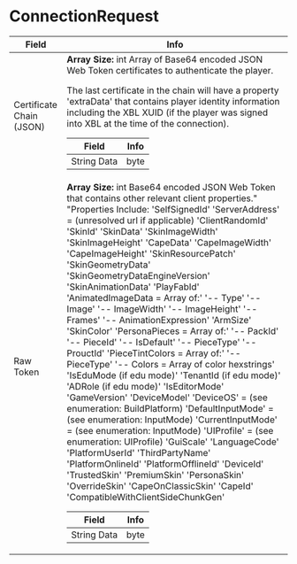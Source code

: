 # ConnectionRequest

<table><thead><tr><th>Field</th><th>Info</th></tr></thead><tbody>
<tr><td>Certificate Chain (JSON)</td><td><b>Array Size:</b> int
  Array of Base64 encoded JSON Web Token certificates to authenticate the player.
  
  The last certificate in the chain will have a property 'extraData' that contains player identity information including the XBL XUID (if the player was signed into XBL at the time of the connection).  
  <table><thead><tr><th>Field</th><th>Info</th></tr></thead><tbody>
  <tr><td>String Data</td><td>byte</td></tr>
  </tbody></table></td></tr>
<tr><td>Raw Token</td><td><b>Array Size:</b> int
  Base64 encoded JSON Web Token that contains other relevant client properties."
  				"Properties Include:
  				'SelfSignedId'
  				'ServerAddress' = (unresolved url if applicable)
  				'ClientRandomId'
  				'SkinId'
  				'SkinData'
  				'SkinImageWidth'
  				'SkinImageHeight'
  				'CapeData'
  				'CapeImageWidth'
  				'CapeImageHeight'
  				'SkinResourcePatch'
  				'SkinGeometryData'
  				'SkinGeometryDataEngineVersion'
  				'SkinAnimationData'
  				'PlayFabId'
  				'AnimatedImageData = Array of:'
  				'-- Type'
  				'-- Image'
  				'-- ImageWidth'
  				'-- ImageHeight'
  				'-- Frames'
  				'-- AnimationExpression'
  				'ArmSize'
  				'SkinColor'
  				'PersonaPieces = Array of:'
  				'-- PackId'
  				'-- PieceId'
  				'-- IsDefault'
  				'-- PieceType'
  				'-- ProuctId'
  				'PieceTintColors = Array of:'
  				'-- PieceType'
  				'-- Colors = Array of color hexstrings'
  				'IsEduMode (if edu mode)'
  				'TenantId (if edu mode)'
  				'ADRole (if edu mode)'
  				'IsEditorMode'
  				'GameVersion'
  				'DeviceModel'
  				'DeviceOS' = (see enumeration: BuildPlatform)
  				'DefaultInputMode' = (see enumeration: InputMode)
  				'CurrentInputMode' = (see enumeration: InputMode)
  				'UIProfile' = (see enumeration: UIProfile)
  				'GuiScale'
  				'LanguageCode'
  				'PlatformUserId'
  				'ThirdPartyName'
  				'PlatformOnlineId'
  				'PlatformOfflineId'
  				'DeviceId'
  				'TrustedSkin'
  				'PremiumSkin'
  				'PersonaSkin'
  				'OverrideSkin'
  				'CapeOnClassicSkin'
  				'CapeId'
  				'CompatibleWithClientSideChunkGen'  
  <table><thead><tr><th>Field</th><th>Info</th></tr></thead><tbody>
  <tr><td>String Data</td><td>byte</td></tr>
  </tbody></table></td></tr>
</tbody></table>